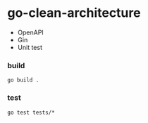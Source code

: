 # go-clean-architecture

- OpenAPI
- Gin
- Unit test

### build
```
go build .
```

### test
```
go test tests/*
```

